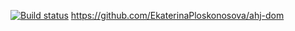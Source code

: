 [![Build status](https://ci.appveyor.com/api/projects/status/hl03ves38y42528k?svg=true)](https://ci.appveyor.com/project/EkaterinaPloskonosova/ahj-dom)
https://github.com/EkaterinaPloskonosova/ahj-dom